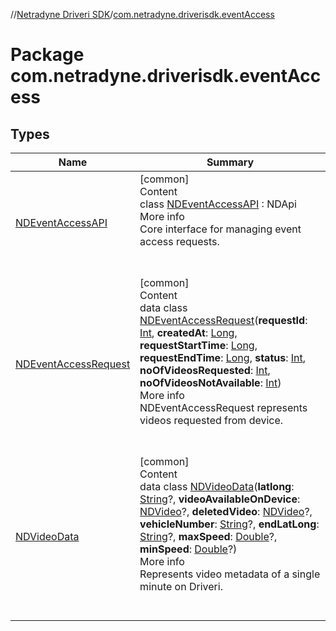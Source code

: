 //[Netradyne Driveri SDK](../index.md)/[com.netradyne.driverisdk.eventAccess](index.md)



# Package com.netradyne.driverisdk.eventAccess  


## Types  
  
|  Name|  Summary| 
|---|---|
| <a name="com.netradyne.driverisdk.eventAccess/NDEventAccessAPI///PointingToDeclaration/"></a>[NDEventAccessAPI](-n-d-event-access-a-p-i/index.md)| <a name="com.netradyne.driverisdk.eventAccess/NDEventAccessAPI///PointingToDeclaration/"></a>[common]  <br>Content  <br>class [NDEventAccessAPI](-n-d-event-access-a-p-i/index.md) : NDApi  <br>More info  <br>Core interface for managing event access requests.  <br><br><br>
| <a name="com.netradyne.driverisdk.eventAccess/NDEventAccessRequest///PointingToDeclaration/"></a>[NDEventAccessRequest](-n-d-event-access-request/index.md)| <a name="com.netradyne.driverisdk.eventAccess/NDEventAccessRequest///PointingToDeclaration/"></a>[common]  <br>Content  <br>data class [NDEventAccessRequest](-n-d-event-access-request/index.md)(**requestId**: [Int](https://kotlinlang.org/api/latest/jvm/stdlib/kotlin/-int/index.html), **createdAt**: [Long](https://kotlinlang.org/api/latest/jvm/stdlib/kotlin/-long/index.html), **requestStartTime**: [Long](https://kotlinlang.org/api/latest/jvm/stdlib/kotlin/-long/index.html), **requestEndTime**: [Long](https://kotlinlang.org/api/latest/jvm/stdlib/kotlin/-long/index.html), **status**: [Int](https://kotlinlang.org/api/latest/jvm/stdlib/kotlin/-int/index.html), **noOfVideosRequested**: [Int](https://kotlinlang.org/api/latest/jvm/stdlib/kotlin/-int/index.html), **noOfVideosNotAvailable**: [Int](https://kotlinlang.org/api/latest/jvm/stdlib/kotlin/-int/index.html))  <br>More info  <br>NDEventAccessRequest represents videos requested from device.  <br><br><br>
| <a name="com.netradyne.driverisdk.eventAccess/NDVideoData///PointingToDeclaration/"></a>[NDVideoData](-n-d-video-data/index.md)| <a name="com.netradyne.driverisdk.eventAccess/NDVideoData///PointingToDeclaration/"></a>[common]  <br>Content  <br>data class [NDVideoData](-n-d-video-data/index.md)(**latlong**: [String](https://kotlinlang.org/api/latest/jvm/stdlib/kotlin/-string/index.html)?, **videoAvailableOnDevice**: [NDVideo](../com.netradyne.driverisdk.video/-n-d-video/index.md)?, **deletedVideo**: [NDVideo](../com.netradyne.driverisdk.video/-n-d-video/index.md)?, **vehicleNumber**: [String](https://kotlinlang.org/api/latest/jvm/stdlib/kotlin/-string/index.html)?, **endLatLong**: [String](https://kotlinlang.org/api/latest/jvm/stdlib/kotlin/-string/index.html)?, **maxSpeed**: [Double](https://kotlinlang.org/api/latest/jvm/stdlib/kotlin/-double/index.html)?, **minSpeed**: [Double](https://kotlinlang.org/api/latest/jvm/stdlib/kotlin/-double/index.html)?)  <br>More info  <br>Represents video metadata of a single minute on Driveri.  <br><br><br>

